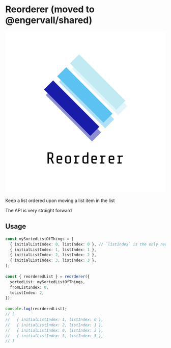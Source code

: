 # Reorderer (moved to @engervall/shared)

![](https://raw.githubusercontent.com/erikengervall/gigalib/main/packages/reorderer/logos/logo.png)

Keep a list ordered upon moving a list item in the list

The API is very straight forward

## Usage

```ts
const mySortedListOfThings = [
  { initialListIndex: 0, listIndex: 0 }, // `listIndex` is the only required field for `reorderer` to work
  { initialListIndex: 1, listIndex: 1 },
  { initialListIndex: 2, listIndex: 2 },
  { initialListIndex: 3, listIndex: 3 },
];

const { reorderedList } = reorderer({
  sortedList: mySortedListOfThings,
  fromListIndex: 0,
  toListIndex: 2,
});

console.log(reorderedList);
// [
//   { initialListIndex: 1, listIndex: 0 },
//   { initialListIndex: 2, listIndex: 1 },
//   { initialListIndex: 0, listIndex: 2 },
//   { initialListIndex: 3, listIndex: 3 },
// ]
```
